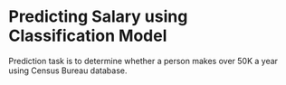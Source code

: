# Predicting Salary using Classification Model

Prediction task is to determine whether a person makes over 50K a year using Census Bureau database.
